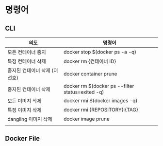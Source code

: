 # 명령어
## CLI

| 의도                           | 명령어                                           |
| ------------------------------ | ------------------------------------------------ |
| 모든 컨테이너 중지             | docker stop $(docker ps -a -q)                   |
| 특정 컨테이너 삭제             | docker rm   {컨테이너 ID}                        |
| 중지된 컨테이너 삭제 (더 선호) | docker container prune                           |
| 중지된 컨테이너 삭제           | docker rm $(docker ps --filter status=exited -q) |
| 모든 이미지 삭제               | docker rmi $(docker images -q)                   |
| 특정 이미지 삭제               | docker rmi {REPOSITORY}:{TAG}                    |
| dangling 이미지 삭제           | docker image prune                               |
|                                |                                                  |



## Docker File

